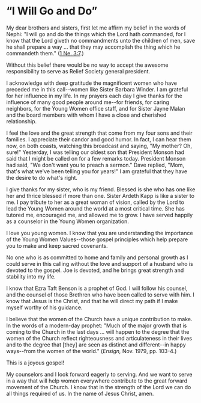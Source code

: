 # “I Will Go and Do”

My dear brothers and sisters, first let me affirm my belief in the words of
Nephi: "I will go and do the things which the Lord hath commanded, for I know
that the Lord giveth no commandments unto the children of men, save he shall
prepare a way ... that they may accomplish the thing which he commandeth them."
([1 Ne. 3:7](https://www.lds.org/scriptures/bofm/1-ne/3.7?lang=eng#6).)

Without this belief there would be no way to accept the awesome responsibility
to serve as Relief Society general president.

I acknowledge with deep gratitude the magnificent women who have preceded me
in this call--women like Sister Barbara Winder. I am grateful for her
influence in my life. In my prayers each day I give thanks for the influence
of many good people around me--for friends, for caring neighbors, for the
Young Women office staff, and for Sister Jayne Malan and the board members
with whom I have a close and cherished relationship.

I feel the love and the great strength that come from my four sons and their
families. I appreciate their candor and good humor. In fact, I can hear them
now, on both coasts, watching this broadcast and saying, "My mother? Oh,
sure!" Yesterday, I was telling our oldest son that President Monson had said
that I might be called on for a few remarks today. President Monson had said,
"We don't want you to preach a sermon." Dave replied, "Mom, that's what we've
been telling you for years!" I am grateful that they have the desire to do
what's right.

I give thanks for my sister, who is my friend. Blessed is she who has one like
her and thrice blessed if more than one. Sister Ardeth Kapp is like a sister
to me. I pay tribute to her as a great woman of vision, called by the Lord to
lead the Young Women around the world at a most critical time. She has tutored
me, encouraged me, and allowed me to grow. I have served happily as a
counselor in the Young Women organization.

I love you young women. I know that you are understanding the importance of
the Young Women Values--those gospel principles which help prepare you to make
and keep sacred covenants.

No one who is as committed to home and family and personal growth as I could
serve in this calling without the love and support of a husband who is devoted
to the gospel. Joe is devoted, and he brings great strength and stability into
my life.

I know that Ezra Taft Benson is a prophet of God. I will follow his counsel,
and the counsel of those Brethren who have been called to serve with him. I
know that Jesus is the Christ, and that he will direct my path if I make
myself worthy of his guidance.

I believe that the women of the Church have a unique contribution to make. In
the words of a modern-day prophet: "Much of the major growth that is coming to
the Church in the last days ... will happen to the degree that the women of the
Church reflect righteousness and articulateness in their lives and to the
degree that [they] are seen as distinct and different--in happy ways--from the
women of the world." (_Ensign,_ Nov. 1979, pp. 103-4.)

This is a joyous gospel!

My counselors and I look forward eagerly to serving. And we want to serve in a
way that will help women everywhere contribute to the great forward movement
of the Church. I know that in the strength of the Lord we can do all things
required of us. In the name of Jesus Christ, amen.

